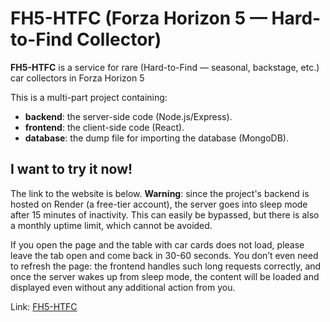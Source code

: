 # FH5-HTFC (Forza Horizon 5 — Hard-to-Find Collector)

**FH5-HTFC** is a service for rare (Hard-to-Find — seasonal, backstage, etc.) car collectors in Forza Horizon 5

This is a multi-part project containing:

- **backend**: the server-side code (Node.js/Express).
- **frontend**: the client-side code (React).
- **database**: the dump file for importing the database (MongoDB).

## I want to try it now!

The link to the website is below. **Warning**: since the project's backend is hosted on Render (a free-tier account), the server goes into sleep mode after 15 minutes of inactivity. This can easily be bypassed, but there is also a monthly uptime limit, which cannot be avoided.

If you open the page and the table with car cards does not load, please leave the tab open and come back in 30-60 seconds. You don’t even need to refresh the page: the frontend handles such long requests correctly, and once the server wakes up from sleep mode, the content will be loaded and displayed even without any additional action from you.

Link: [FH5-HTFC](https://fh5-htfc.netlify.app/)
